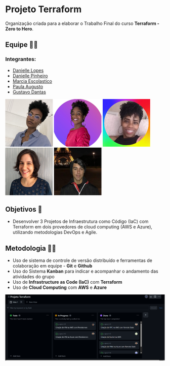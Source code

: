 # Projeto Terraform
Organização criada para a elaborar o Trabalho Final do curso **Terraform - Zero to Hero**.
## Equipe 🙋‍♀️
### Integrantes:
- [Danielle Lopes](https://github.com/danilopeslima)
- [Danielle Pinheiro](https://github.com/DaniellePinheiro)
- [Marcia Escolastico](https://github.com/MEscola)
- [Paula Augusto](https://github.com/pcamposaugusto)
- [Gustavo Dantas](https://github.com/Gustavo-Dantas22)

<div>
  <img src="https://github.com/Projeto-Terraform/.github/blob/main/daniL-photo.png" height="150" width="150">
  <img src="https://github.com/Projeto-Terraform/.github/blob/main/daniP-photo.png" height="150" width="150">
  <img src="https://github.com/Projeto-Terraform/.github/blob/main/marcia-photo.png" height="150" width="150">
  <img src="https://github.com/Projeto-Terraform/.github/blob/main/paula-photo.jpg" height="150" width="150">
  <img src="https://github.com/Projeto-Terraform/.github/blob/main/gustavo-photo.png" height="150" width="150">
</div>

## Objetivos 🎯
- Desenvolver 3 Projetos de Infraestrutura como Código (IaC) com Terraform em dois provedores de cloud computing (AWS e Azure), utilizando metodologias DevOps e Agile.

## Metodologia 👩‍💻
- Uso de sistema de controle de versão distribuído e ferramentas de colaboração em equipe - **Git** e **Github**  
- Uso do Sistema **Kanban** para indicar e acompanhar o andamento das atividades do grupo
- Uso de **Infrastructure as Code (IaC)** com **Terraform**
- Uso de **Cloud Computing** com **AWS** e **Azure** 
  
<img src="https://github.com/Projeto-Terraform/.github/blob/main/kanban.png">


